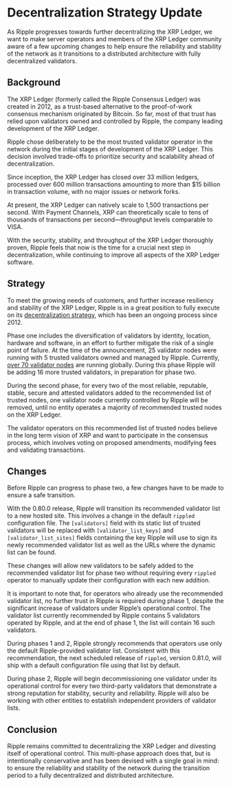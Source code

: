 # Decentralization Strategy Update

As Ripple progresses towards further decentralizing the XRP Ledger, we want to make server operators and members of the XRP Ledger community aware of a few upcoming changes to help ensure the reliability and stability of the network as it transitions to a distributed architecture with fully decentralized validators.

## Background

The XRP Ledger (formerly called the Ripple Consensus Ledger) was created in 2012, as a trust-based alternative to the proof-of-work consensus mechanism originated by Bitcoin. So far, most of that trust has relied upon validators owned and controlled by Ripple, the company leading development of the XRP Ledger.

Ripple chose deliberately to be the most trusted validator operator in the network during the initial stages of development of the XRP Ledger. This decision involved trade-offs to prioritize security and scalability ahead of decentralization.

Since inception, the XRP Ledger has closed over 33 million ledgers, processed over 600 million transactions amounting to more than $15 billion in transaction volume, with no major issues or network forks.

At present, the XRP Ledger can natively scale to 1,500 transactions per second. With Payment Channels, XRP can theoretically scale to tens of thousands of transactions per second—throughput levels comparable to VISA.  

With the security, stability, and throughput of the XRP Ledger thoroughly proven, Ripple feels that now is the time for a crucial next step in decentralization, while continuing to improve all aspects of the XRP Ledger software.

## Strategy

To meet the growing needs of customers, and further increase resiliency and stability of the XRP Ledger, Ripple is in a great position to fully execute on its [decentralization strategy](https://ripple.com/insights/how-we-are-further-decentralizing-the-ripple-consensus-ledger-rcl-to-bolster-robustness-for-enterprise-use/), which has been an ongoing process since 2012.

Phase one includes the diversification of validators by identity, location, hardware and software, in an effort to further mitigate the risk of a single point of failure. At the time of the announcement, 25 validator nodes were running with 5 trusted validators owned and managed by Ripple. Currently, [over 70 validator nodes](https://xrpcharts.ripple.com/#/validators) are running globally. During this phase Ripple will be adding 16 more trusted validators, in preparation for phase two.

During the second phase, for every two of the most reliable, reputable, stable, secure and attested validators added to the recommended list of trusted nodes, one validator node currently controlled by Ripple will be removed, until no entity operates a majority of recommended trusted nodes on the XRP Ledger.

The validator operators on this recommended list of trusted nodes believe in the long term vision of XRP and want to participate in the consensus process, which involves voting on proposed amendments, modifying fees and validating transactions.

## Changes

Before Ripple can progress to phase two, a few changes have to be made to ensure a safe transition.

With the 0.80.0 release, Ripple will transition its recommended validator list to a new hosted site. This involves a change in the default `rippled` configuration file. The `[validators]` field with its static list of trusted validators will be replaced with `[validator_list_keys]` and `[validator_list_sites]` fields containing the key Ripple will use to sign its newly recommended validator list as well as the URLs where the dynamic list can be found.

These changes will allow new validators to be safely added to the recommended validator list for phase two without requiring every `rippled` operator to manually update their configuration with each new addition.

It is important to note that, for operators who already use the recommended validator list, no further trust in Ripple is required during phase 1, despite the significant increase of validators under Ripple’s operational control. The validator list currently recommended by Ripple contains 5 validators operated by Ripple, and at the end of phase 1, the list will contain 16 such validators.

During phases 1 and 2, Ripple strongly recommends that operators use only the default Ripple-provided validator list. Consistent with this recommendation, the next scheduled release of `rippled`, version 0.81.0, will ship with a default configuration file using that list by default.

During phase 2, Ripple will begin decommissioning one validator under its operational control for every two third-party validators that demonstrate a strong reputation for stability, security and reliability. Ripple will also be working with other entities to establish independent providers of validator lists.

## Conclusion

Ripple remains committed to decentralizing the XRP Ledger and divesting itself of operational control. This multi-phase approach does that, but is intentionally conservative and has been devised with a single goal in mind: to ensure the reliability and stability of the network during the transition period to a fully decentralized and distributed architecture.
